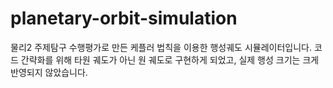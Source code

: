 # planetary-orbit-simulation
물리2 주제탐구 수행평가로 만든 케플러 법칙을 이용한 행성궤도 시뮬레이터입니다. 코드 간략화를 위해 타원 궤도가 아닌 원 궤도로 구현하게 되었고, 실제 행성 크기는 크게 반영되지 않았습니다.
